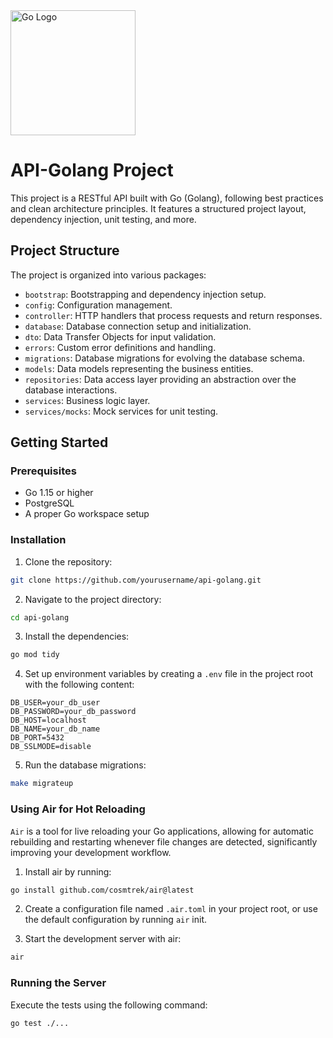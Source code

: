 <img src="https://blog.golang.org/go-brand/Go-Logo/SVG/Go-Logo_Blue.svg" alt="Go Logo" width="200">

# API-Golang Project

This project is a RESTful API built with Go (Golang), following best practices and clean architecture principles. It features a structured project layout, dependency injection, unit testing, and more.

## Project Structure

The project is organized into various packages:

- `bootstrap`: Bootstrapping and dependency injection setup.
- `config`: Configuration management.
- `controller`: HTTP handlers that process requests and return responses.
- `database`: Database connection setup and initialization.
- `dto`: Data Transfer Objects for input validation.
- `errors`: Custom error definitions and handling.
- `migrations`: Database migrations for evolving the database schema.
- `models`: Data models representing the business entities.
- `repositories`: Data access layer providing an abstraction over the database interactions.
- `services`: Business logic layer.
- `services/mocks`: Mock services for unit testing.

## Getting Started

### Prerequisites

- Go 1.15 or higher
- PostgreSQL
- A proper Go workspace setup

### Installation

1. Clone the repository:

```sh
git clone https://github.com/yourusername/api-golang.git
```

2. Navigate to the project directory:
```sh
cd api-golang
```

3. Install the dependencies:
```sh
go mod tidy
```

4. Set up environment variables by creating a `.env` file in the project root with the following content:
```
DB_USER=your_db_user
DB_PASSWORD=your_db_password
DB_HOST=localhost
DB_NAME=your_db_name
DB_PORT=5432
DB_SSLMODE=disable
```

5. Run the database migrations:
```sh
make migrateup
```

### Using Air for Hot Reloading

`Air` is a tool for live reloading your Go applications, allowing for automatic rebuilding and restarting whenever file changes are detected, significantly improving your development workflow.

1. Install air by running:
```sh
go install github.com/cosmtrek/air@latest
```

2. Create a configuration file named `.air.toml` in your project root, or use the default configuration by running `air` init.

3. Start the development server with air: 
```sh
air
```

### Running the Server

Execute the tests using the following command:
```sh
go test ./...
```